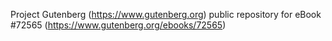 Project Gutenberg (https://www.gutenberg.org) public repository
for eBook #72565 (https://www.gutenberg.org/ebooks/72565)
